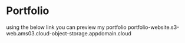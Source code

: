 # Portfolio
using the below link you can preview my portfolio
portfolio-website.s3-web.ams03.cloud-object-storage.appdomain.cloud
